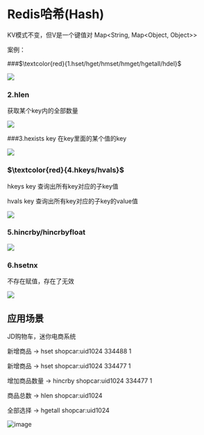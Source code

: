 # Redis哈希(Hash)

KV模式不变，但V是一个键值对  Map<String, Map<Object, Object>>

案例：

###$\textcolor{red}{1.hset/hget/hmset/hmget/hgetall/hdel}$

![](images/34.hash命令.jpg)

### 2.hlen

获取某个key内的全部数量

![](images/35.Hash-hlen.jpg)

###3.hexists key 在key里面的某个值的key

![](images/36.hash-hexists.jpg)

### $\textcolor{red}{4.hkeys/hvals}$

hkeys key 查询出所有key对应的子key值

hvals key 查询出所有key对应的子key的value值

![](images/37.hash-hkeys.jpg)

### 5.hincrby/hincrbyfloat

![](images/38.hash-hincrby.jpg)

### 6.hsetnx

不存在赋值，存在了无效

![](images/39.hash-hsetnx.jpg)

## 应用场景

JD购物车，迷你电商系统

新增商品 → hset shopcar:uid1024 334488 1

新增商品 → hset shopcar:uid1024 334477 1

增加商品数量 → hincrby shopcar:uid1024 334477 1

商品总数 → hlen shopcar:uid1024

全部选择 → hgetall shopcar:uid1024

![image](https://github.com/Ryanzixuan/Redis/assets/107991630/42bdfda6-97b5-4c97-b7e8-e4432227fcba)
